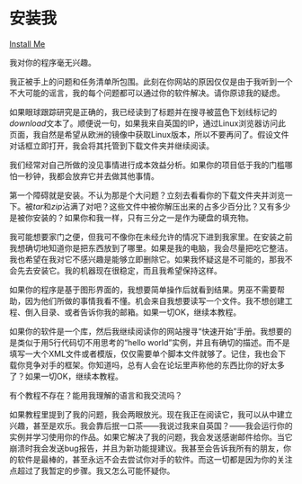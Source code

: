 # 安装我

[Install Me](https://97-things-every-x-should-know.gitbooks.io/97-things-every-programmer-should-know/content/en/thing_40/)

我对你的程序毫无兴趣。

我正被手上的问题和任务清单所包围。此刻在你网站的原因仅仅是由于我听到一个不大可能的谣言，我的每个问题都可以通过你的软件解决。请你原谅我的疑虑。

如果眼球跟踪研究是正确的，我已经读到了标题并在搜寻被蓝色下划线标记的*download*文本了。顺便说一句，如果我来自英国的IP，通过Linux浏览器访问此页面，我自然是希望从欧洲的镜像中获取Linux版本，所以不要再问了。假设文件对话框立即打开，我会将其托管到下载文件夹并继续阅读。

我们经常对自己所做的没见事情进行成本效益分析。如果你的项目低于我的门槛哪怕一秒钟，我都会放弃它并去做其他事情。

第一个障碍就是安装。不认为那是个大问题？立刻去看看你的下载文件夹并浏览一下。被*tar*和*zip*沾满了对吧？这些文件中被你解压出来的占多少百分比？又有多少是被你安装的？如果你和我一样，只有三分之一是作为硬盘的填充物。

我可能想要家门之便，但我可不像你在未经允许的情况下进到我家里。在安装之前我想确切地知道你是把东西放到了哪里。如果是我的电脑，我会尽量把吃它整洁。我也希望在我对它不感兴趣是能够立即删除它。如果我怀疑这是不可能的，那我不会先去安装它。我的机器现在很稳定，而且我希望保持这样。

如果你的程序是基于图形界面的，我想要简单操作后就看到结果。男巫不需要帮助，因为他们所做的事情我看不懂。机会来自我想要读写一个文件。我不想创建工程、倒入目录、或者告诉你我的邮箱。如果一切OK，继续本教程。

如果你的软件是一个库，然后我继续阅读你的网站搜寻“快速开始”手册。我想要的是类似于用5行代码切不用思考的“hello world”实例，并且有确切的描述。而不是填写一大个XML文件或者模版，仅仅需要单个脚本文件就够了。记住，我也会下载你竞争对手的框架。你知道吗，总有人会在论坛里声称他的东西比你的好太多了？如果一切OK，继续本教程。

有个教程不存在？能用我理解的语言和我交流吗？

如果教程里提到了我的问题，我会两眼放光。现在我正在阅读它，我可以从中建立兴趣，甚至是欢乐。我会靠后抿一口茶——我说过我来自英国？——我会运行你的实例并学习使用你的作品。如果它解决了我的问题，我会发送感谢邮件给你。当它崩溃时我会发送bug报告，并且为新功能提建议。我甚至会告诉我所有的朋友，你的软件是最棒的，甚至永远不会去尝试你对手的软件。而这一切都是因为你的关注点超过了我暂定的步骤。我又怎么可能怀疑你。